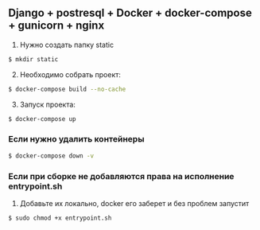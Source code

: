## Django + postresql + Docker + docker-compose + gunicorn + nginx

1. Нужно создать папку static
```bash
$ mkdir static
```

2. Необходимо собрать проект:

```bash
$ docker-compose build --no-cache
```

3. Запуск проекта:

```bash
$ docker-compose up
```

### Если нужно удалить контейнеры
```bash
$ docker-compose down -v
```
### Если при сборке не добавляются права на исполнение entrypoint.sh

1. Добавьте их локально, docker его заберет и без проблем запустит

```bash
$ sudo chmod +x entrypoint.sh
```

